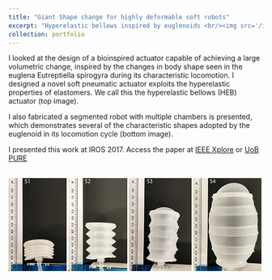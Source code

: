 ```yaml
---
title: "Giant Shape change for highly deformable soft robots"
excerpt: "Hyperelastic bellows inspired by euglenoids <br/><img src='/images/projectImages/iros2017_1.png'>"
collection: portfolio
---
```


I looked at the design of a bioinspired actuator capable of achieving a large volumetric change, inspired by the changes in body shape seen in the euglena Eutreptiella spirogyra during its characteristic locomotion. I designed a novel soft pneumatic actuator exploits the hyperelastic properties of elastomers. We call this the hyperelastic bellows (HEB) actuator (top image). 

I also fabricated a segmented robot with multiple chambers is presented, which demonstrates several of the characteristic shapes adopted by the euglenoid in its locomotion cycle (bottom image).

I presented this work at IROS 2017. Access the paper at [IEEE Xplore](https://doi.org/10.1109/LRA.2017.2726113) or [UoB PURE](https://research-information.bristol.ac.uk/files/120116110/Full_text_PDF_final_published_version_.pdf) 

<br/><img src='/images/projectImages/iros2017_1.png'>
